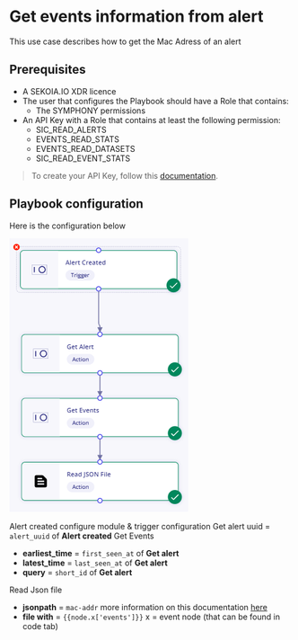 # Get events information from alert

This use case describes how to get the Mac Adress of an alert

## Prerequisites

- A SEKOIA.IO XDR licence
- The user that configures the Playbook should have a Role that contains:
	* The SYMPHONY permissions
- An API Key with a Role that contains at least the following permission:
	* SIC_READ_ALERTS
	* EVENTS_READ_STATS
	* EVENTS_READ_DATASETS
	* SIC_READ_EVENT_STATS

> To create your API Key, follow this [documentation](../../../getting_started/generate_api_keys.md).
## Playbook configuration

Here is the configuration below

![Playbook Enrich_information_in_alert](docs/assets/playbooks/library/UseCases/Enrich_information_in_alert.png)

Alert created   configure module & trigger configuration
Get alert       uuid = `alert_uuid`  of **Alert created**
Get Events      
  - **earliest_time** = `first_seen_at` of **Get alert**
  - **latest_time** = `last_seen_at` of **Get alert**
  - **query** = `short_id` of **Get alert**

Read Json file    
 - **jsonpath** = `mac-addr` more information on this documentation [here](http://docs.oasis-open.org/cti/stix/v2.0/cs01/part4-cyber-observable-objects/stix-v2.0-cs01-part4-cyber-observable-objects.html#_Toc496716255)
 - **file with** = `{{node.x['events']}}`  x = event node (that can be found in code tab)
